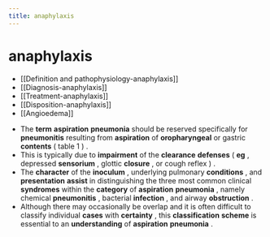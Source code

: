 ```yaml
---
title: anaphylaxis
---
```

# anaphylaxis

* [[Definition and pathophysiology-anaphylaxis]]
* [[Diagnosis-anaphylaxis]]
* [[Treatment-anaphylaxis]]
* [[Disposition-anaphylaxis]]
* [[Angioedema]]


- The **term** **aspiration** **pneumonia** should be reserved specifically for **pneumonitis** resulting from **aspiration** of **oropharyngeal** or gastric **contents** ( table 1 ) .
- This is typically due to **impairment** of the **clearance** **defenses** ( **eg** , depressed **sensorium** , glottic **closure** , or cough reflex ) .
- The **character** of the **inoculum** , underlying pulmonary **conditions** , and **presentation** **assist** in distinguishing the three most common clinical **syndromes** within the **category** of **aspiration** **pneumonia** , namely chemical **pneumonitis** , bacterial **infection** , and airway **obstruction** .
- Although there may occasionally be overlap and it is often difficult to classify individual **cases** with **certainty** , this **classification** **scheme** is essential to an **understanding** of **aspiration** **pneumonia** .
